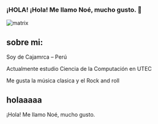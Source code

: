 ### ¡HOLA! ¡Hola! Me llamo Noé, mucho gusto. 👋

![matrix](https://user-images.githubusercontent.com/91269836/134579942-7f0485ef-d808-4df7-8aaf-3c17923e5a49.gif)


## sobre mi:

Soy de Cajamrca – Perú

Actualmente estudio Ciencia de la Computación en UTEC

Me gusta la música clasica y el Rock and roll



## holaaaaa
¡Hola! Me llamo Noé, mucho gusto.


<!--
**NoeParedes/NoeParedes** is a ✨ _special_ ✨ repository because its `README.md` (this file) appears on your GitHub profile.
